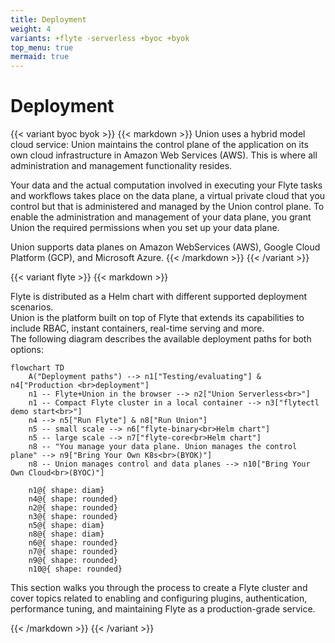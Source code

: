 ```yaml
---
title: Deployment
weight: 4
variants: +flyte -serverless +byoc +byok
top_menu: true
mermaid: true
---
```


# Deployment

{{< variant byoc byok >}}
{{< markdown >}}
Union uses a hybrid model cloud service: Union maintains the control plane of the application on its own cloud infrastructure in Amazon Web Services (AWS).
This is where all administration and management functionality resides.

Your data and the actual computation involved in executing your Flyte tasks and workflows takes place on the data plane, a virtual private cloud that you control but that is administered and managed by the Union control plane.
To enable the administration and management of your data plane, you grant Union the required permissions when you set up your data plane.

Union supports data planes on Amazon WebServices (AWS), Google Cloud Platform (GCP), and Microsoft Azure.
{{< /markdown >}}
{{< /variant >}}

{{< variant flyte >}}
{{< markdown >}}

Flyte is distributed as a Helm chart with different supported deployment scenarios.  
Union is the platform built on top of Flyte that extends its capabilities to include RBAC, instant containers, real-time serving and more.  
The following diagram describes the available deployment paths for both options:

```mermaid
flowchart TD
    A("Deployment paths") --> n1["Testing/evaluating"] & n4["Production <br>deployment"]
    n1 -- Flyte+Union in the browser --> n2["Union Serverless<br>"]
    n1 -- Compact Flyte cluster in a local container --> n3["flytectl demo start<br>"]
    n4 --> n5["Run Flyte"] & n8["Run Union"]
    n5 -- small scale --> n6["flyte-binary<br>Helm chart"]
    n5 -- large scale --> n7["flyte-core<br>Helm chart"]
    n8 -- "You manage your data plane. Union manages the control plane" --> n9["Bring Your Own K8s<br>(BYOK)"]
    n8 -- Union manages control and data planes --> n10["Bring Your Own Cloud<br>(BYOC)"]

    n1@{ shape: diam}
    n4@{ shape: rounded}
    n2@{ shape: rounded}
    n3@{ shape: rounded}
    n5@{ shape: diam}
    n8@{ shape: diam}
    n6@{ shape: rounded}
    n7@{ shape: rounded}
    n9@{ shape: rounded}
    n10@{ shape: rounded}
```

This section walks you through the process to create a Flyte cluster and cover topics related to enabling and configuring plugins, authentication, performance tuning, and maintaining Flyte as a production-grade service.

{{< /markdown >}}
{{< /variant >}}
